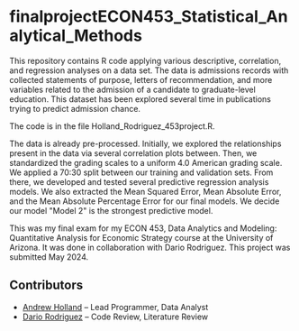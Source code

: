# finalprojectECON453_Statistical_Analytical_Methods
This repository contains R code applying various descriptive, correlation, and regression analyses on a data set. The data is admissions records with collected statements of purpose, letters of recommendation, and more variables related to the admission of a candidate to graduate-level education. This dataset has been explored several time in publications trying to predict admission chance. 

The code is in the file Holland_Rodriguez_453project.R.

The data is already pre-processed. Initially, we explored the relationships present in the data via several correlation plots between. Then, we standardized the grading scales to a uniform 4.0 American grading scale. We applied a 70:30 split between our training and validation sets. From there, we developed and tested several predictive regression analysis models. We also extracted the Mean Squared Error, Mean Absolute Error, and the Mean Absolute Percentage Error for our final models. We decide our model "Model 2" is the strongest predictive model. 

This was my final exam for my ECON 453, Data Analytics and Modeling: Quantitative Analysis for Economic Strategy course at the University of Arizona. It was done in collaboration with Dario Rodriguez. This project was submitted May 2024.

## Contributors
- [Andrew Holland](https://www.linkedin.com/in/andrew-holland-az/) – Lead Programmer, Data Analyst
- [Dario Rodriguez](https://www.linkedin.com/in/dario-alejandro-rodriguez-373704312/) – Code Review, Literature Review
